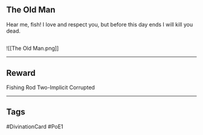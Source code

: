 ## The Old Man
Hear me, fish! I love and respect you, but before this day ends I will kill you dead.
## 
![[The Old Man.png]]

---
## Reward
Fishing Rod
Two-Implicit
Corrupted

---
## Tags
#DivinationCard
#PoE1